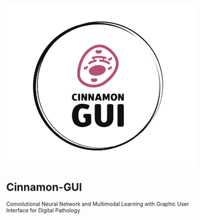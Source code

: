<img src="Cinnamon-Gui-Logo.png" alt="logo" style="display:block; margin:auto;">

# Cinnamon-GUI
Convolutional Neural Network and Multimodal Learning with Graphic User Interface for Digital Pathology
